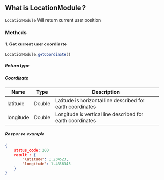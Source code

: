 ## What is LocationModule ?

`LocationModule` Will return current user position


### Methods


#### 1. Get current user coordinate

```javascript
LocationModule.getCoordinate()
```

##### Return type
##### Coordinate
Name | Type | Description
 --- | --- | ---
latitude | Double | Latitude is horizontal line described for earth coordinates
longitude | Double | Longitude is vertical line described for earth coordinates


##### Response example
```json
{
    status_code: 200
    result : {
        "latitude": 1.234523,
        "longitude": 1.4356345
    }
}
```


